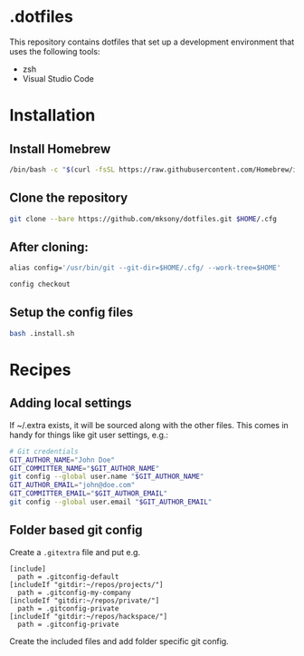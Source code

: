 # .dotfiles
This repository contains dotfiles that set up a development environment that
uses the following tools:

* zsh
* Visual Studio Code

# Installation

## Install Homebrew
```sh
/bin/bash -c "$(curl -fsSL https://raw.githubusercontent.com/Homebrew/install/master/install.sh)"
```

## Clone the repository
```sh
git clone --bare https://github.com/mksony/dotfiles.git $HOME/.cfg
```

## After cloning:
```sh
alias config='/usr/bin/git --git-dir=$HOME/.cfg/ --work-tree=$HOME'

config checkout
```

## Setup the config files
```sh
bash .install.sh
```

# Recipes

## Adding local settings
If ~/.extra exists, it will be sourced along with the other files.
This comes in handy for things like git user settings, e.g.:

```sh
# Git credentials
GIT_AUTHOR_NAME="John Doe"
GIT_COMMITTER_NAME="$GIT_AUTHOR_NAME"
git config --global user.name "$GIT_AUTHOR_NAME"
GIT_AUTHOR_EMAIL="john@doe.com"
GIT_COMMITTER_EMAIL="$GIT_AUTHOR_EMAIL"
git config --global user.email "$GIT_AUTHOR_EMAIL"
```

## Folder based git config

Create a `.gitextra` file and put e.g.

```
[include]
  path = .gitconfig-default
[includeIf "gitdir:~/repos/projects/"]
  path = .gitconfig-my-company
[includeIf "gitdir:~/repos/private/"]
  path = .gitconfig-private
[includeIf "gitdir:~/repos/hackspace/"]
  path = .gitconfig-private
```

Create the included files and add folder specific git config.

